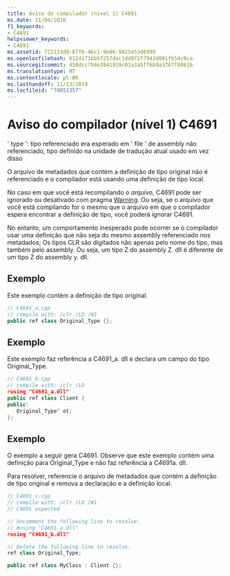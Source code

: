 ```yaml
---
title: Aviso do compilador (nível 1) C4691
ms.date: 11/04/2016
f1_keywords:
- C4691
helpviewer_keywords:
- C4691
ms.assetid: 722133d9-87f6-46c1-9e86-9825453d6999
ms.openlocfilehash: 6124171bb5f257dac1dd972f7943d001fb54c9ca
ms.sourcegitcommit: 458dcc794e3841919c01a3a5ff6b9a3767f8861b
ms.translationtype: MT
ms.contentlocale: pt-BR
ms.lasthandoff: 11/13/2019
ms.locfileid: "74051357"
---
```

# <a name="compiler-warning-level-1-c4691"></a>Aviso do compilador (nível 1) C4691

' type ': tipo referenciado era esperado em ' file ' de assembly não referenciado, tipo definido na unidade de tradução atual usado em vez disso

O arquivo de metadados que contém a definição de tipo original não é referenciado e o compilador está usando uma definição de tipo local.

No caso em que você está recompilando o *arquivo*, C4691 pode ser ignorado ou desativado com pragma [Warning](../../preprocessor/warning.md).  Ou seja, se o arquivo que você está compilando for o mesmo que o arquivo em que o compilador espera encontrar a definição de tipo, você poderá ignorar C4691.

No entanto, um comportamento inesperado pode ocorrer se o compilador usar uma definição que não seja do mesmo assembly referenciado nos metadados; Os tipos CLR são digitados não apenas pelo nome do tipo, mas também pelo assembly.  Ou seja, um tipo Z do assembly Z. dll é diferente de um tipo Z do assembly y. dll.

## <a name="example"></a>Exemplo

Este exemplo contém a definição de tipo original.

```cpp
// C4691_a.cpp
// compile with: /clr /LD /W1
public ref class Original_Type {};
```

## <a name="example"></a>Exemplo

Este exemplo faz referência a C4691_a. dll e declara um campo do tipo Original_Type.

```cpp
// C4691_b.cpp
// compile with: /clr /LD
#using "C4691_a.dll"
public ref class Client {
public:
   Original_Type^ ot;
};
```

## <a name="example"></a>Exemplo

O exemplo a seguir gera C4691.  Observe que este exemplo contém uma definição para Original_Type e não faz referência a C4691a. dll.

Para resolver, referencie o arquivo de metadados que contém a definição de tipo original e remova a declaração e a definição local.

```cpp
// C4691_c.cpp
// compile with: /clr /LD /W1
// C4691 expected

// Uncomment the following line to resolve.
// #using "C4691_a.dll"
#using "C4691_b.dll"

// Delete the following line to resolve.
ref class Original_Type;

public ref class MyClass : Client {};
```